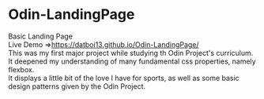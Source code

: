 # Odin-LandingPage
Basic Landing Page </br>
Live Demo =>https://datboi13.github.io/Odin-LandingPage/ </br>
This was my first major project while studying th Odin Project's curriculum. It deepened my understanding of many fundamental css properties, namely flexbox. </br>
It displays a little bit of the love I have for sports, as well as some basic design patterns given by the Odin Project.

